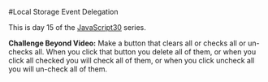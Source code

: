 #Local Storage Event Delegation

This is day 15 of the [JavaScript30](https://javascript30.com/) series.

**Challenge Beyond Video:** Make a button that clears all or checks all or un-checks all. When you click that button you delete all of them, or when you click all checked you will check all of them, or when you click uncheck all you will un-check all of them.
